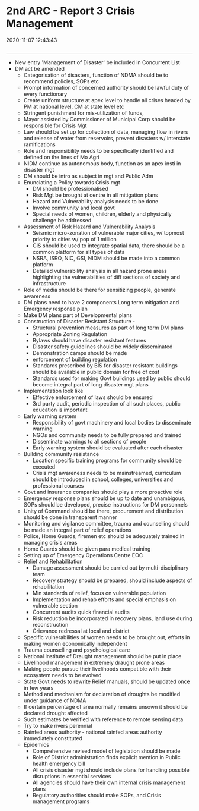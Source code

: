 # 2nd ARC - Report 3 Crisis Management

2020-11-07 12:43:43

```toc
```

---

- New entry 'Management of Disaster' be included in Concurrent List
- DM act be amended
    - Categorisation of disasters, function of NDMA should be to recommend policies, SOPs etc
    - Prompt information of concerned authority should be lawful duty of every functionary
    - Create uniform structure at apex level to handle all crises headed by PM at national level, CM at state level etc
    - Stringent punishment for mis-utilization of funds,
    - Mayor assisted by Commissioner of Municipal Corp should be responsible for Crisis Mgt
    - Law should be set up for collection of data, managing flow in rivers and release of water from reservoirs, prevent disasters w/ interstate ramifications
    - Role and responsibility needs to be specifically identified and defined on the lines of Mo Agri
    - NIDM continue as autonomous body, function as an apex insti in disaster mgt
    - DM should be intro as subject in mgt and Public Adm
    - Enunciating a Policy towards Crisis mgt
        - DM should be professionalised
        - Risk Mgt be brought at centre in all mitigation plans
        - Hazard and Vulnerability analysis needs to be done
        - Involve community and local govt
        - Special needs of women, children, elderly and physically challenge be addressed
    - Assessment of Risk Hazard and Vulnerability Analysis
        - Seismic micro-zonation of vulnerable major cities, w/ topmost priority to cities w/ pop of 1 million
        - GIS should be used to integrate spatial data, there should be a common platform for all types of data
        - NSRA, ISRO, NIC, GSI, NIDM should be made into a common platform
        - Detailed vulnerability analysis in all hazard prone areas highlighting the vulnerabilities of diff sections of society and infrastructure
    - Role of media should be there for sensitizing people, generate awareness
    - DM plans need to have 2 components Long term mitigation and Emergency response plan
    - Make DM plans part of Developmental plans
    - Construction of Disaster Resistant Structure -
        - Structural prevention measures as part of long term DM plans
        - Appropriate Zoning Regulation
        - Bylaws should have disaster resistant features
        - Disaster safety guidelines should be widely disseminated
        - Demonstration camps should be made
        - enforcement of building regulation
        - Standards prescribed by BIS for disaster resistant buildings should be available in public domain for free of cost
        - Standards used for making Govt buildings used by public should become integral part of long disaster mgt plans
    - Implementation look like
        - Effective enforcement of laws should be ensured
        - 3rd party audit, periodic inspection of all such places, public education is important
    - Early warning system
        - Responsibility of govt machinery and local bodies to disseminate warning
        - NGOs and community needs to be fully prepared and trained
        - Disseminate warnings to all sections of people
        - Early warning system should be evaluated after each disaster
    - Building community resistance
        - Location specific training programs for community should be executed
        - Crisis mgt awareness needs to be mainstreamed, curriculum should be introduced in school, colleges, universities and professional courses
    - Govt and insurance companies should play a more proactive role
    - Emergency response plans should be up to date and unambigous, SOPs should be developed, precise instructions for DM personnels
    - Unity of Command should be there, procurement and distribution should be done in transparent manner
    - Monitoring and vigilance committee, trauma and counselling should be made an integral part of relief operations
    - Police, Home Guards, firemen etc should be adequately trained in managing crisis areas
    - Home Guards should be given para medical training
    - Setting up of Emergency Operations Centre EOC
    - Relief and Rehabilitation
        - Damage assessment should be carried out by multi-disciplinary team
        - Recovery strategy should be prepared, should include aspects of rehabilitation
        - Min standards of relief, focus on vulnerable population
        - Implementation and rehab efforts and special emphasis on vulnerable section
        - Concurrent audits quick financial audits
        - Risk reduction be incorporated in recovery plans, land use during reconstruction
        - Grievance redressal at local and district
    - Specific vulnerabilities of women needs to be brought out, efforts in making women economically independent
    - Trauma counselling and psychological care
    - National Institute of Draught management should be put in place
    - Livelihood management in extremely draught prone areas
    - Making people pursue their livelihoods compatible with their ecosystem needs to be evolved
    - State Govt needs to rewrite Relief manuals, should be updated once in few years
    - Method and mechanism for declaration of droughts be modified under guidance of NDMA
    - If certain percentage of area normally remains unsown it should be declared drought affected
    - Such estimates be verified with reference to remote sensing data
    - Try to make rivers perennial
    - Rainfed areas authority - national rainfed areas authority immediately constituted
    - Epidemics
        - Comprehensive revised model of legislation should be made
        - Role of District administration finds explicit mention in Public health emergency bill
        - All crisis disaster mgt should include plans for handling possible disruptions in essential services
        - All agencies should have their own internal crisis management plans
        - Regulatory authorities should make SOPs, and Crisis management programs
